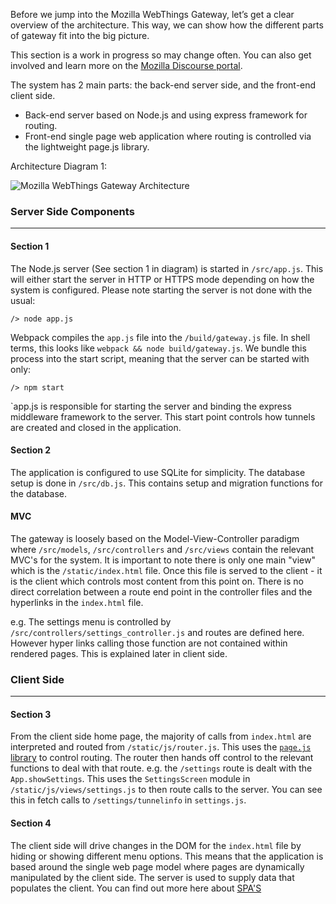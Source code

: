 Before we jump into the Mozilla WebThings Gateway, let’s get a clear overview of the architecture. This way, we can show how the different parts of gateway fit into the big picture.

This section is a work in progress so may change often. You can also get involved and learn more on the [Mozilla Discourse portal](https://discourse.mozilla.org/c/iot).

The system has 2 main parts: the back-end server side, and the front-end client side.
* Back-end server based on Node.js and using express framework for routing.
* Front-end single page web application where routing is controlled via the lightweight page.js library.

Architecture Diagram 1:

![Mozilla WebThings Gateway Architecture](https://raw.githubusercontent.com/mozilla-iot/wiki/c104bfe39323e975fd9c6a79dcc84ca34d83b576/images/wot_gw.png)

### Server Side Components

***

#### Section 1

The Node.js server (See section 1 in diagram) is started in `/src/app.js`. This will either start the server in HTTP or HTTPS mode depending on how the system is configured.
Please note starting the server is not done with the usual:

	/> node app.js
	
Webpack compiles the `app.js` file into the `/build/gateway.js` file. In shell terms, this looks like `webpack && node build/gateway.js`. We bundle this process into the start script, meaning that the server can be started with only:

	/> npm start

`app.js is responsible for starting the server and binding the express middleware framework to the server. 
This start point controls how tunnels are created and closed in the application.

#### Section 2

The application is configured to use SQLite for simplicity. The database setup is done in `/src/db.js`. This contains setup and migration functions for the database.

#### MVC 

The gateway is loosely based on the Model-View-Controller paradigm where `/src/models`, `/src/controllers` and `/src/views` contain the relevant MVC's for the system.
It is important to note there is only one main "view" which is the `/static/index.html` file. 
Once this file is served to the client - it is the client which controls most content from this point on. There is no direct correlation between a route end point in the controller files and the hyperlinks in the `index.html` file. 

e.g. The settings menu is controlled by `/src/controllers/settings_controller.js` and routes are defined here. However hyper links calling those function are not contained within rendered pages. This is explained later in client side.

### Client Side

***

#### Section 3


From the client side home page, the majority of calls from `index.html` are interpreted and routed from `/static/js/router.js`. This uses the [`page.js` library](https://github.com/visionmedia/page.js) to control routing.
The router then hands off control to the relevant functions to deal with that route. e.g. the `/settings` route is dealt with the `App.showSettings`. This uses the `SettingsScreen` module in `/static/js/views/settings.js` to then route calls to the server.
You can see this in fetch calls to `/settings/tunnelinfo` in `settings.js`.


#### Section 4

The client side will drive changes in the DOM for the `index.html` file by hiding or showing different menu options. This means that the application is based around the single web page model where pages are dynamically manipulated by the client side.
The server is used to supply data that populates the client. You can find out more here about [SPA'S](https://en.wikipedia.org/wiki/Single-page_application)

